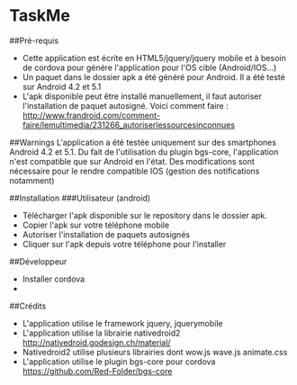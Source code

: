 # TaskMe

##Pré-requis
* Cette application est écrite en HTML5/jquery/jquery mobile et à besoin de cordova pour génére l'application pour l'OS cible (Android/IOS...)
* Un paquet dans le dossier apk a été généré pour Android. Il a été testé sur Android 4.2 et 5.1
* L'apk disponible peut être installé manuellement, il faut autoriser l'installation de paquet autosigné.
  Voici comment faire : http://www.frandroid.com/comment-faire/lemultimedia/231266_autoriserlessourcesinconnues


##Warnings
L'application a été testée uniquement sur des smartphones Android 4.2 et 5.1. Du fait de l'utilisation du plugin bgs-core, l'application n'est compatible que sur Android en l'état. Des modifications sont nécessaire pour le rendre compatible IOS (gestion des notifications notamment)

##Installation
###Utilisateur (android)
* Télécharger l'apk disponible sur le repository dans le dossier apk.
* Copier l'apk sur votre téléphone mobile
* Autoriser l'installation de paquets autosignés
* Cliquer sur l'apk depuis votre téléphone pour l'installer

##Développeur
* Installer cordova
* 

##Crédits
* L'application utilise le framework jquery, jquerymobile
* L'application utilise la librairie nativedroid2 http://nativedroid.godesign.ch/material/
* Nativedroid2 utilise plusieurs librairies dont wow.js wave.js animate.css
* L'application utilise le plugin bgs-core pour cordova https://github.com/Red-Folder/bgs-core

